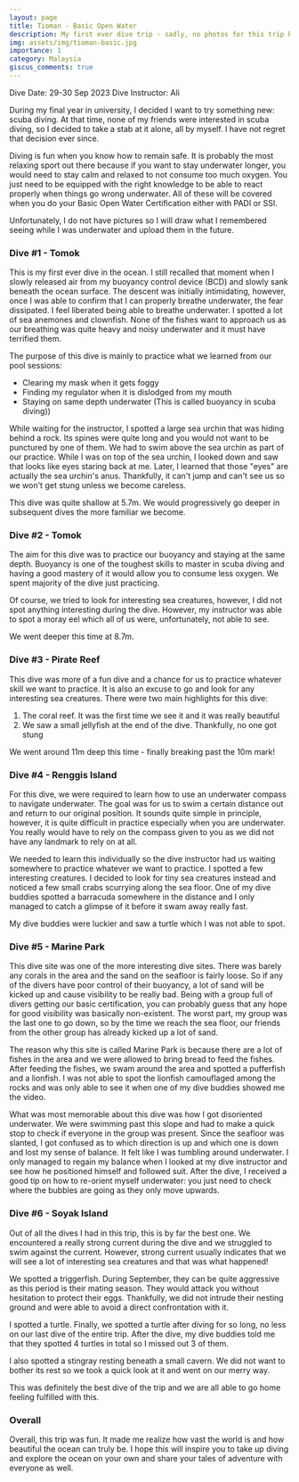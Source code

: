 ```yaml
---
layout: page
title: Tioman - Basic Open Water
description: My first ever dive trip - sadly, no photos for this trip but I will add drawings in due time
img: assets/img/tioman-basic.jpg
importance: 1
category: Malaysia
giscus_comments: true
---
```


Dive Date: 29-30 Sep 2023
Dive Instructor: Ali

During my final year in university, I decided I want to try something new: scuba diving. At that time, none of my friends were interested in scuba diving, so I decided to take a stab at it alone, all by myself. I have not regret that decision ever since.

Diving is fun when you know how to remain safe. It is probably the most relaxing sport out there because if you want to stay underwater longer, you would need to stay calm and relaxed to not consume too much oxygen. You just need to be equipped with the right knowledge to be able to react properly when things go wrong underwater. All of these will be covered when you do your Basic Open Water Certification either with PADI or SSI.

Unfortunately, I do not have pictures so I will draw what I remembered seeing while I was underwater and upload them in the future.

### Dive #1 - Tomok
This is my first ever dive in the ocean. I still recalled that moment when I slowly released air from my buoyancy control device (BCD) and slowly sank beneath the ocean surface. The descent was initially intimidating, however, once I was able to confirm that I can properly breathe underwater, the fear dissipated. I feel liberated being able to breathe underwater. I spotted a lot of sea anemones and clownfish. None of the fishes want to approach us as our breathing was quite heavy and noisy underwater and it must have terrified them.

The purpose of this dive is mainly to practice what we learned from our pool sessions:
<ul>
    <li>Clearing my mask when it gets foggy</li>
    <li>Finding my regulator when it is dislodged from my mouth</li>
    <li>Staying on same depth underwater (This is called buoyancy in scuba diving))</li>
</ul>

While waiting for the instructor, I spotted a large sea urchin that was hiding behind a rock. Its spines were quite long and you would not want to be punctured by one of them. We had to swim above the sea urchin as part of our practice. While I was on top of the sea urchin, I looked down and saw that looks like eyes staring back at me. Later, I learned that those "eyes" are actually the sea urchin's anus. Thankfully, it can't jump and can't see us so we won't get stung unless we become careless.

This dive was quite shallow at 5.7m. We would progressively go deeper in subsequent dives the more familiar we become.

### Dive #2 - Tomok
The aim for this dive was to practice our buoyancy and staying at the same depth. Buoyancy is one of the toughest skills to master in scuba diving and having a good mastery of it would allow you to consume less oxygen. We spent majority of the dive just practicing.

Of course, we tried to look for interesting sea creatures, however, I did not spot anything interesting during the dive. However, my instructor was able to spot a moray eel which all of us were, unfortunately, not able to see.

We went deeper this time at 8.7m.

### Dive #3 - Pirate Reef
This dive was more of a fun dive and a chance for us to practice whatever skill we want to practice. It is also an excuse to go and look for any interesting sea creatures. There were two main highlights for this dive:
<ol>
    <li>The coral reef. It was the first time we see it and it was really beautiful</li>
    <li>We saw a small jellyfish at the end of the dive. Thankfully, no one got stung</li>
</ol>

We went around 11m deep this time - finally breaking past the 10m mark!

### Dive #4 - Renggis Island
For this dive, we were required to learn how to use an underwater compass to navigate underwater. The goal was for us to swim a certain distance out and return to our original position. It sounds quite simple in principle, however, it is quite difficult in practice especially when you are underwater. You really would have to rely on the compass given to you as we did not have any landmark to rely on at all.

We needed to learn this individually so the dive instructor had us waiting somewhere to practice whatever we want to practice. I spotted a few interesting creatures. I decided to look for tiny sea creatures instead and noticed a few small crabs scurrying along the sea floor. One of my dive buddies spotted a barracuda somewhere in the distance and I only managed to catch a glimpse of it before it swam away really fast.

My dive buddies were luckier and saw a turtle which I was not able to spot.

### Dive #5 - Marine Park
This dive site was one of the more interesting dive sites. There was barely any corals in the area and the sand on the seafloor is fairly loose. So if any of the divers have poor control of their buoyancy, a lot of sand will be kicked up and cause visibility to be really bad. Being with a group full of divers getting our basic certification, you can probably guess that any hope for good visibility was basically non-existent. The worst part, my group was the last one to go down, so by the time we reach the sea floor, our friends from the other group has already kicked up a lot of sand.

The reason why this site is called Marine Park is because there are a lot of fishes in the area and we were allowed to bring bread to feed the fishes. After feeding the fishes, we swam around the area and spotted a pufferfish and a lionfish. I was not able to spot the lionfish camouflaged among the rocks and was only able to see it when one of my dive buddies showed me the video.

What was most memorable about this dive was how I got disoriented underwater. We were swimming past this slope and had to make a quick stop to check if everyone in the group was present. Since the seafloor was slanted, I got confused as to which direction is up and which one is down and lost my sense of balance. It felt like I was tumbling around underwater. I only managed to regain my balance when I looked at my dive instructor and see how he positioned himself and followed suit. After the dive, I received a good tip on how to re-orient myself underwater: you just need to check where the bubbles are going as they only move upwards.

### Dive #6 - Soyak Island
Out of all the dives I had in this trip, this is by far the best one. We encountered a really strong current during the dive and we struggled to swim against the current. However, strong current usually indicates that we will see a lot of interesting sea creatures and that was what happened!

We spotted a triggerfish. During September, they can be quite aggressive as this period is their mating season. They would attack you without hesitation to protect their eggs. Thankfully, we did not intrude their nesting ground and were able to avoid a direct confrontation with it. 

I spotted a turtle. Finally, we spotted a turtle after diving for so long, no less on our last dive of the entire trip. After the dive, my dive buddies told me that they spotted 4 turtles in total so I missed out 3 of them.

I also spotted a stingray resting beneath a small cavern. We did not want to bother its rest so we took a quick look at it and went on our merry way.

This was definitely the best dive of the trip and we are all able to go home feeling fulfilled with this.

### Overall
Overall, this trip was fun. It made me realize how vast the world is and how beautiful the ocean can truly be. I hope this will inspire you to take up diving and explore the ocean on your own and share your tales of adventure with everyone as well.